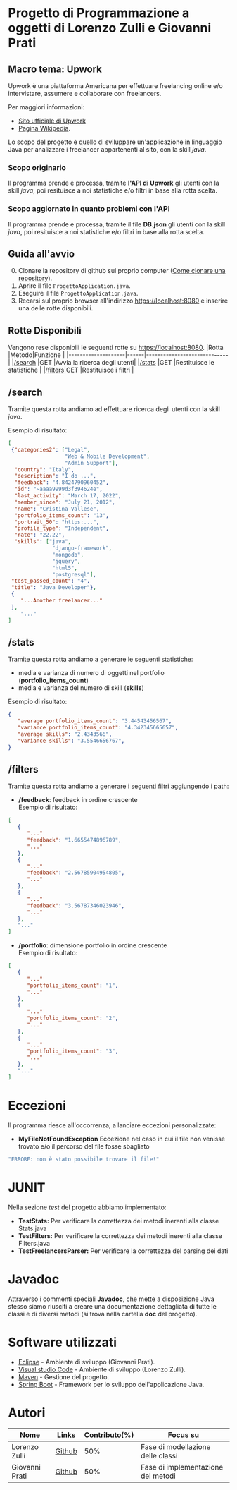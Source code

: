 # Progetto di Programmazione a oggetti di Lorenzo Zulli e Giovanni Prati
## Macro tema: Upwork

Upwork è una piattaforma Americana per effettuare freelancing online e/o intervistare, assumere e collaborare con freelancers.

Per maggiori informazioni: 
* [Sito ufficiale di Upwork](https://www.upwork.com/)
* [Pagina Wikipedia](https://en.wikipedia.org/wiki/Upwork).

Lo scopo del progetto è quello di sviluppare un'applicazione in linguaggio Java per analizzare i freelancer appartenenti al sito, con la skill *java*.

### Scopo originario
Il programma prende e processa, tramite **l'API di Upwork** gli utenti con la skill *java*, poi resituisce a noi statistiche e/o filtri in base alla rotta scelta.

### Scopo aggiornato in quanto problemi con l'API
Il programma prende e processa, tramite il file **DB.json** gli utenti con la skill *java*, poi resituisce a noi statistiche e/o filtri in base alla rotta scelta.

## Guida all'avvio
0. Clonare la repository di github sul proprio computer ([Come clonare una repository](https://docs.github.com/en/repositories/creating-and-managing-repositories/cloning-a-repository)).
1. Aprire il file ``` ProgettoApplication.java ```.
2. Eseguire il file ``` ProgettoApplication.java ```.
3. Recarsi sul proprio browser all'indirizzo [https://localhost:8080](https://localhost:8080) e inserire una delle rotte disponibili.

## Rotte Disponibili
Vengono rese disponibili le seguenti rotte su [https://localhost:8080](https://localhost:8080).
|Rotta               |Metodo|Funzione                     |
|--------------------|------|-----------------------------|
|[/search](#search)  |GET   |Avvia la ricerca degli utenti|
|[/stats](#stats)    |GET   |Restituisce le statistiche   |
|[/filters](#filters)|GET   |Restituisce i filtri         |

## /search
Tramite questa rotta andiamo ad effettuare ricerca degli utenti con la skill *java*.

Esempio di risultato:
```json
[
 {"categories2": ["Legal",
                  "Web & Mobile Development",
                  "Admin Support"],
  "country": "Italy",
  "description": "I do ...",
  "feedback": "4.8424790960452",
  "id": "~aaaa9999d3f394624e",
  "last_activity": "March 17, 2022",
  "member_since": "July 21, 2012",
  "name": "Cristina Vallese",
  "portfolio_items_count": "13",
  "portrait_50": "https:...",
  "profile_type": "Independent",
  "rate": "22.22",
  "skills": ["java",
              "django-framework",
              "mongodb",
              "jquery",
              "html5",
              "postgresql"],
 "test_passed_count": "4",
 "title": "Java Developer"},
 {
    "...Another freelancer..."
 },
    "..."
]
```

## /stats
Tramite questa rotta andiamo a generare le seguenti statistiche:
* media e varianza di numero di oggetti nel portfolio (**portfolio_items_count**)
* media e varianza del numero di skill (**skills**)
  
Esempio di risultato:
```json
{
   "average portfolio_items_count": "3.44543456567",
   "variance portfolio_items_count": "4.342345665657",
   "average skills": "2.4343566",
   "variance skills": "3.5546656767",
}
```

## /filters
Tramite questa rotta andiamo a generare i seguenti filtri aggiungendo i path:
* **/feedback**: feedback in ordine crescente<br> 
   Esempio di risultato: 
```json
[
   {
      "..."
      "feedback": "1.6655474896789",
      "..."
   },
   {
      "..."
      "feedback": "2.56785904954805",
      "..."
   },
   {
      "..."
      "feedback": "3.56787346023946",
      "..."
   },
   "..."
]
```
* **/portfolio**: dimensione portfolio in ordine crescente<br>
   Esempio di risultato: 
```json
[
   {
      "..."
      "portfolio_items_count": "1",
      "..."
   },
   {
      "..."
      "portfolio_items_count": "2",
      "..."
   },
   {
      "..."
      "portfolio_items_count": "3",
      "..."
   },
   "..."
]
```

# Eccezioni
Il programma riesce all'occorrenza, a lanciare eccezioni personalizzate:
* **MyFileNotFoundException** Eccezione nel caso in cui il file non venisse trovato e/o il percorso del file fosse sbagliato<br>
```java
"ERRORE: non è stato possibile trovare il file!"
```

# JUNIT
Nella sezione *test* del progetto abbiamo implementato:
* **TestStats:** Per verificare la correttezza dei metodi inerenti alla classe Stats.java
* **TestFilters:** Per verificare la correttezza dei metodi inerenti alla classe Filters.java
* **TestFreelancersParser:** Per verificare la correttezza del parsing dei dati

# Javadoc
Attraverso i commenti speciali **Javadoc**, che mette a disposizione Java stesso siamo riusciti a creare una documentazione dettagliata di tutte le classi e di diversi metodi (si trova nella cartella **doc** del progetto).

# Software utilizzati
* [Eclipse](https://www.eclipse.org/downloads/) - Ambiente di sviluppo (Giovanni Prati).
* [Visual studio Code](https://code.visualstudio.com/Download) - Ambiente di sviluppo (Lorenzo Zulli).
* [Maven](https://maven.apache.org/) - Gestione del progetto.
* [Spring Boot](https://spring.io/projects/spring-boot) - Framework per lo sviluppo dell'applicazione Java.

# Autori
|Nome          |Links                                    |Contributo(%)|Focus su                          |
|--------------|-----------------------------------------|-------------|----------------------------------|
|Lorenzo Zulli |[Github](https://github.com/lorenzozulli)|50%          |Fase di modellazione delle classi |
|Giovanni Prati|[Github](https://github.com/jjohnnyUtah) |50%          |Fase di implementazione dei metodi|